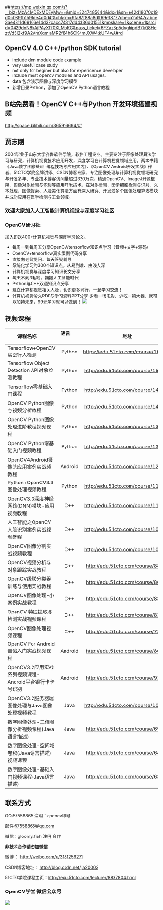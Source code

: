 ##https://mp.weixin.qq.com/s?__biz=MzA4MDExMDEyMw==&mid=2247485644&idx=1&sn=e42d18070c19d0c089fb159fde4d0d4f&chksm=9fa87f88a8dff69e18777cbeca2a947dabce3ae4811d69166e14d32cacc74317dd4336d01551&mpshare=1&scene=1&srcid=0429dnN8kAjPAyXTf0XLMbKG&pass_ticket=6FZaz8p5dvghipdB7kQ8HeztVdSI2kf9A2VmXqmIaMR2f84h6CK4mJXW4tkUF4wA#rd
## OpenCV 4.0 C++/python SDK tutorial
- include dnn module code example
- very useful case study
- not only for beginer but also for expericence developer
- include most opencv modules and API usages.
- data 包含演示图像与深度学习模型
- 新增目录Python，添加了OpenCV Python语言教程

## B站免费看！OpenCV C++与Python 开发环境搭建视频
http://space.bilibili.com/365916694/#/

## 贾志刚
2004毕业于山东大学齐鲁软件学院，软件工程专业。主要专注于图像处理算法学习与研究，计算机视觉技术应用开发，深度学习在计算机视觉领域应用。两本书籍《Java数字图像处理-编程技巧与应用实践》、《OpenCV  Android开发实战》作者、51CTO学院金牌讲师、CSDN博客专家、专注图像处理与计算机视觉领域研究与开发多年、专业技术博客访问量超过320万次、精通OpenCV、ImageJ开源框架、图像对象检测与识别等应用开发技术。在对象检测、医学细胞检测与识别、文本处理、图像搜索、人脸美化算法方面有深入研究、开发过多个图像处理算法模块并成功应用在医学检测与工业领域。


### 欢迎大家加入人工智能计算机视觉与深度学习社区
### OpenCV研习社
加入即送400+计算机视觉与深度学习论文。
- 每周一到每周五分享OpenCV/tensorflow知识点学习（音频+文字+源码）
- OpenCV+tensorflow真实案例代码分享
- 直接向老师提问、每天答疑辅导
- 系统化学习约300个知识点，从易到难、由浅入深
- 计算机视觉与深度学习知识长文分享
- 每天不到3毛钱，拥抱人工智能时代
- Python与C++双语知识点分享
- 建立计算机视觉相关人脉，认识更多同行，一起学习交流！
- 计算机视觉论文PDF与学习资料PPT分享
少看一场电影，少吃一顿大餐，就可以加持未来，99元学习就可以做到！
![](OpenCVRD.png)


## 视频课程

| 课程名称        | 语言          | 地址         |
| ------------- |:-------------:| :-------------:|
|Tensorflow+OpenCV实战行人检测|Python|https://edu.51cto.com/course/16898.html|
| Tensorflow Object Detection API对象检测教程| Python| http://edu.51cto.com/course/15208.html |
| Tensorflow零基础入门课程| Python| http://edu.51cto.com/course/14584.html |
| OpenCV Python图像与视频分析教程| Python| http://edu.51cto.com/course/14029.html |
| OpenCV Python图像处理进阶教程视频课程| Python| http://edu.51cto.com/course/13789.html |
| OpenCV Python零基础入门视频教程| Python| http://edu.51cto.com/course/13680.html |
| OpenCV4Android摄像头应用案例实战频教程| Android| http://edu.51cto.com/course/12700.html |
| Python+OpenCV3.3图像处理视频教程| Python| http://edu.51cto.com/course/11324.html |
| OpenCV3.3深度神经网络(DNN)模块-应用视频教程| C++| http://edu.51cto.com/course/11516.html |
| 人工智能之OpenCV人脸识别案例实战视频教程| C++| http://edu.51cto.com/course/10759.html |
| OpenCV图像分割实战视频教程|C++| http://edu.51cto.com/course/10166.html |
| OpenCV视频分析与对象跟踪实战教程|C++| http://edu.51cto.com/course/8837.html |
| OpenCV级联分类器训练与使用实战教程|C++| http://edu.51cto.com/course/8645.html |
| OpenCV图像处理-小案例实战教程|C++| http://edu.51cto.com/course/8354.html |
| OpenCV 特征提取与检测实战视频课程|C++| http://edu.51cto.com/course/8305.html |
| OpenCV图像处理视频课程|C++| http://edu.51cto.com/course/7521.html |
| OpenCV For Android基础入门实战视频课程|Android | http://edu.51cto.com/course/8012.html |
| OpenCV3.2应用实战系列视频课程-Android平台银行卡卡号识别|Android| http://edu.51cto.com/course/9170.html |
| OpenCV3.2服务器端图像处理与Java图像处理视频教程|Java| http://edu.51cto.com/course/10475.html |
| 数字图像处理-二值图像分析视频课程(Java语言描述)|Java| http://edu.51cto.com/course/6901.html |
| 数字图像处理-空间域卷积(Java语言描述)视频课程|Java| http://edu.51cto.com/course/6464.html |
| 数字图像处理-基础入门视频课程(Java语言描述)|Java| http://edu.51cto.com/course/6335.html |

## 联系方式
QQ:57558865 注明：opencv即可

邮件:57558865@qq.com

微信：gloomy_fish 注明 合作

<b>非技术合作请勿加微信</b>

微博 ： http://weibo.com/u/3181256271

CSDN博客地址： http://blog.csdn.net/jia20003

51CTO学院课程主页：http://edu.51cto.com/lecturer/8837804.html 

### OpenCV学堂 微信公众号
![](CVSCHOOL.jpg)




